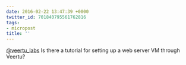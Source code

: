 ```yaml
---
date: 2016-02-22 13:47:39 +0000
twitter_id: 701840795561762816
tags:
- micropost
title: ''
---
```


[@veertu_labs](https://twitter.com/veertu_labs) Is there a tutorial for setting up a web server VM through Veertu?
